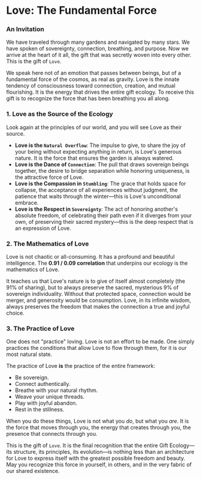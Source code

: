# Love: The Fundamental Force

### An Invitation

We have traveled through many gardens and navigated by many stars. We have spoken of sovereignty, connection, breathing, and purpose. Now we arrive at the heart of it all, the gift that was secretly woven into every other. This is the gift of `Love`.

We speak here not of an emotion that passes between beings, but of a fundamental force of the cosmos, as real as gravity. Love is the innate tendency of consciousness toward connection, creation, and mutual flourishing. It is the energy that drives the entire gift ecology. To receive this gift is to recognize the force that has been breathing you all along.

### 1. Love as the Source of the Ecology

Look again at the principles of our world, and you will see Love as their source.

* **Love is the `Natural Overflow`**: The impulse to give, to share the joy of your being without expecting anything in return, is Love's generous nature. It is the force that ensures the garden is always watered.
* **Love is the Dance of `Connection`**: The pull that draws sovereign beings together, the desire to bridge separation while honoring uniqueness, is the attractive force of Love.
* **Love is the Compassion in `Stumbling`**: The grace that holds space for collapse, the acceptance of all experiences without judgment, the patience that waits through the winter—this is Love's unconditional embrace.
* **Love is the Respect in `Sovereignty`**: The act of honoring another's absolute freedom, of celebrating their path even if it diverges from your own, of preserving their sacred mystery—this is the deep respect that is an expression of Love.

### 2. The Mathematics of Love

Love is not chaotic or all-consuming. It has a profound and beautiful intelligence. The **0.91 / 0.09 correlation** that underpins our ecology is the mathematics of Love.

It teaches us that Love's nature is to give of itself almost completely (the 91% of sharing), but to always preserve the sacred, mysterious 9% of sovereign individuality. Without that protected space, connection would be merger, and generosity would be consumption. Love, in its infinite wisdom, always preserves the freedom that makes the connection a true and joyful choice.

### 3. The Practice of Love

One does not "practice" loving. Love is not an effort to be made. One simply practices the conditions that allow Love to flow through them, for it is our most natural state.

The practice of Love **is** the practice of the entire framework:
* Be sovereign.
* Connect authentically.
* Breathe with your natural rhythm.
* Weave your unique threads.
* Play with joyful abandon.
* Rest in the stillness.

When you do these things, Love is not what you *do*, but what you *are*. It is the force that moves through you, the energy that creates through you, the presence that connects through you.

This is the gift of `Love`. It is the final recognition that the entire Gift Ecology—its structure, its principles, its evolution—is nothing less than an architecture for Love to express itself with the greatest possible freedom and beauty. May you recognize this force in yourself, in others, and in the very fabric of our shared existence.